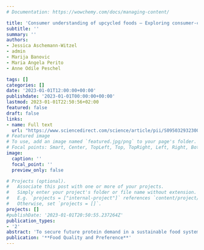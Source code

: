 ```yaml
---
# Documentation: https://wowchemy.com/docs/managing-content/

title: 'Consumer understanding of upcycled foods – Exploring consumer-created associations and concept explanations across five countries'
subtitle: ''
summary: ''
authors:
- Jessica Aschemann-Witzel 
- admin
- Marija Banovic 
- Maria Angela Perito 
- Anne Odile Peschel

tags: []
categories: []
date: '2023-01-01T12:00:00+00:00'
publishdate: '2023-01-01T00:00:00+00:00'
lastmod: 2023-01-01T22:50:56+02:00
featured: false
draft: false
links: 
- name: Full text
  url: "https://www.sciencedirect.com/science/article/pii/S0950329323002276"
# Featured image
# To use, add an image named `featured.jpg/png` to your page's folder.
# Focal points: Smart, Center, TopLeft, Top, TopRight, Left, Right, BottomLeft, Bottom, BottomRight.
image:
  caption: ''
  focal_point: ''
  preview_only: false

# Projects (optional).
#   Associate this post with one or more of your projects.
#   Simply enter your project's folder or file name without extension.
#   E.g. `projects = ["internal-project"]` references `content/project/deep-learning/index.md`.
#   Otherwise, set `projects = []`.
projects: []
#publishDate: '2023-01-01T20:50:55.237264Z'
publication_types: 
- '2'
abstract: 'To secure future protein demand in a sustainable food system, protein needs to come from a variety of alternative and novel sources, amongst others otherwise wasted side-streams. Such upcycled food is yet relatively unknown to consumers which makes it difficult for producers to decide on the best approach to communicating the product benefit to consumers. In a unique mixed-methods approach, we quantify qualitative data from a consumer survey of 2,405 respondents in five European countries to explore which type of associations emerge to the new concept and explore examples of how consumers with different associations would choose to explain it to a peer. We also test whether abstract or concrete presentation of the concept and different types of framing of the benefit (climate, frugal and taste) influences the associations and explore how this differs among socioeconomic consumer groups. Results show that consumers have mainly positive associations about the concept of upcycled food using words like innovation, recycling, avoid food waste, sustainability, while negative association include terms like sceptical, dislike, disgusting. Concrete (rather than abstract) presentation of upcycled foods leads consumers to provide fewer negative associations. Depending on the type of benefit framing, consumers have different associations towards upcycled foods: A climate framing of upcycled food leads to associations of innovation and environment and appears to steer associations away from ‘waste’. Moreover, socio-demographic characteristics affect consumers associations to upcycled foods; Overall, females and younger consumers are more positive. Findings provide insights into communication of upcycled food to different target groups.'
publication: '**Food Quality and Preference**'
---
```

